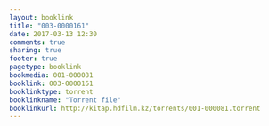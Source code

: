 ```yaml
---
layout: booklink
title: "003-0000161"
date: 2017-03-13 12:30
comments: true
sharing: true
footer: true
pagetype: booklink 
bookmedia: 001-000081
booklink: 003-0000161
booklinktype: torrent
booklinkname: "Torrent file"
booklinkurl: http://kitap.hdfilm.kz/torrents/001-000081.torrent
---
```

